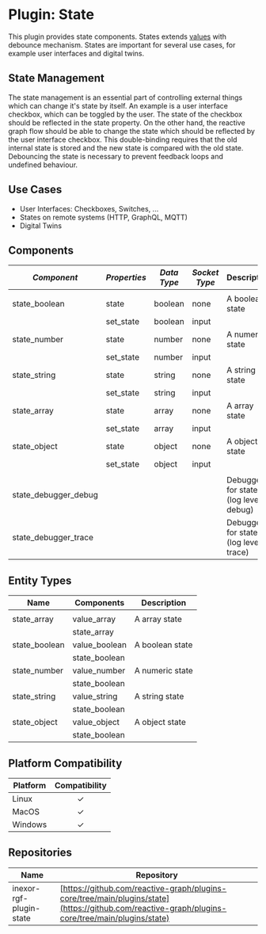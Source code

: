 # Plugin: State

This plugin provides state components. States extends [values](./Plugins_Value.md) with debounce mechanism. States are
important for several use cases, for example user interfaces and digital twins.

## State Management

The state management is an essential part of controlling external things which can change it's state by itself. An
example is a user interface checkbox, which can be toggled by the user. The state of the checkbox should be reflected in
the state property. On the other hand, the reactive graph flow should be able to change the state which should be
reflected by the user interface checkbox. This double-binding requires that the old internal state is stored and the new
state is compared with the old state. Debouncing the state is necessary to prevent feedback loops and undefined
behaviour.

## Use Cases

* User Interfaces: Checkboxes, Switches, ...
* States on remote systems (HTTP, GraphQL, MQTT)
* Digital Twins

## Components

| *Component*          | *Properties* | *Data Type* | *Socket Type* | Description                           |
|----------------------|--------------|-------------|---------------|---------------------------------------|
|                      |
| state_boolean        | state        | boolean     | none          | A boolean state                       |
|                      | set_state    | boolean     | input         |
| state_number         | state        | number      | none          | A numeric state                       |
|                      | set_state    | number      | input         |
| state_string         | state        | string      | none          | A string state                        |
|                      | set_state    | string      | input         |
| state_array          | state        | array       | none          | A array state                         |
|                      | set_state    | array       | input         |
| state_object         | state        | object      | none          | A object state                        |
|                      | set_state    | object      | input         |
|                      |
| state_debugger_debug |              |             |               | Debugger for states (log level debug) |
| state_debugger_trace |              |             |               | Debugger for states (log level trace) |

## Entity Types

| Name          | Components    | Description     |
|---------------|---------------|-----------------|
|               |
| state_array   | value_array   | A array state   |
|               | state_array   |                 |
| state_boolean | value_boolean | A boolean state |
|               | state_boolean |                 |
| state_number  | value_number  | A numeric state |
|               | state_boolean |                 |
| state_string  | value_string  | A string state  |
|               | state_boolean |                 |
| state_object  | value_object  | A object state  | 
|               | state_boolean |                 |

## Platform Compatibility

| Platform | Compatibility |
|----------|:-------------:|
| Linux    |       ✓       |
| MacOS    |       ✓       |
| Windows  |       ✓       |

## Repositories

| Name                    | Repository                                                                                                                                       |
|-------------------------|--------------------------------------------------------------------------------------------------------------------------------------------------|
| inexor-rgf-plugin-state | [https://github.com/reactive-graph/plugins-core/tree/main/plugins/state](https://github.com/reactive-graph/plugins-core/tree/main/plugins/state) |
